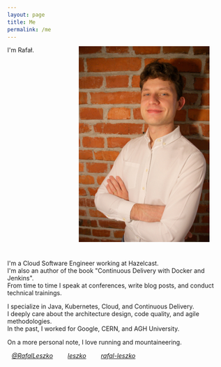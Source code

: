 ```yaml
---
layout: page
title: Me
permalink: /me
---
```

<img src="assets/images/avatars/photo.jpg" style="float: right; padding: 40px; padding-top: 0px; padding-left: 40px;" width="300" />

<p><div style="display:inline-block;">I'm Rafał.</div></p>

<p>
<div style="display:inline-block;">I'm a Cloud Software Engineer working at Hazelcast.</div>
<div style="display:inline-block;">I'm also an author of the book "Continuous Delivery with Docker and Jenkins".</div>
<div style="display:inline-block;">From time to time I speak at conferences, write blog posts, and conduct technical trainings.</div>
</p>

<p>
<div style="display:inline-block;">I specialize in Java, Kubernetes, Cloud, and Continuous Delivery.</div>
<div style="display:inline-block;">I deeply care about the architecture design, code quality, and agile methodologies.</div>
<div style="display:inline-block;">In the past, I worked for Google, CERN, and AGH University.</div>
</p>

<p>
<div style="display:inline-block;">On a more personal note, I love running and mountaineering.</div>
</p>

<i class="fab fa-twitter" style="margin-right: 20px;"><a target="_blank" href="https://twitter.com/RafalLeszko" class="article-post" style="margin-left: 10px;">@RafalLeszko</a></i>
<i class="fab fa-github" style="margin-right: 20px;"><a target="_blank" href="https://github.com/leszko" class="article-post" style="margin-left: 10px;">leszko</a></i>
<i class="fab fa-linkedin" style="margin-right: 20px;"><a target="_blank" href="https://www.linkedin.com/in/rafal-leszko/" class="article-post" style="margin-left: 10px;">rafal-leszko</a></i>
